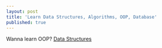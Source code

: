```yaml
---
layout: post
title: 'Learn Data Structures, Algorithms, OOP, Database'
published: true
---
```

Wanna learn OOP?
[Data Structures](_posts/2021-04-14-data-structures.md)